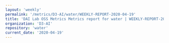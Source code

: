 ```yaml
---
layout: 'weekly'
permalink: '/metrics/D3-AI/water/WEEKLY-REPORT-2020-04-19'
title: 'DAI Lab OSS Metrics Metrics report for water | WEEKLY-REPORT-2020-04-19'
organization: 'D3-AI'
repository: 'water'
current_date: '2020-04-19'
---
```

